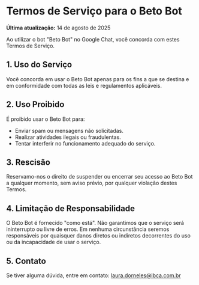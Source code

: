 # Termos de Serviço para o Beto Bot

**Última atualização:** 14 de agosto de 2025

Ao utilizar o bot "Beto Bot" no Google Chat, você concorda com estes Termos de Serviço.

## 1. Uso do Serviço

Você concorda em usar o Beto Bot apenas para os fins a que se destina e em conformidade com todas as leis e regulamentos aplicáveis.

## 2. Uso Proibido

É proibido usar o Beto Bot para:
- Enviar spam ou mensagens não solicitadas.
- Realizar atividades ilegais ou fraudulentas.
- Tentar interferir no funcionamento adequado do serviço.

## 3. Rescisão

Reservamo-nos o direito de suspender ou encerrar seu acesso ao Beto Bot a qualquer momento, sem aviso prévio, por qualquer violação destes Termos.

## 4. Limitação de Responsabilidade

O Beto Bot é fornecido "como está". Não garantimos que o serviço será ininterrupto ou livre de erros. Em nenhuma circunstância seremos responsáveis por quaisquer danos diretos ou indiretos decorrentes do uso ou da incapacidade de usar o serviço.

## 5. Contato

Se tiver alguma dúvida, entre em contato: laura.dorneles@lbca.com.br